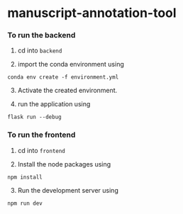 # manuscript-annotation-tool

### To run the backend

1. cd into `backend`

2. import the conda environment using 
```
conda env create -f environment.yml
```
3. Activate the created environment.

4. run the application using 
```
flask run --debug
```

### To run the frontend

1. cd into `frontend`

2. Install the node packages using

```
npm install
```

3. Run the development server using 
```
npm run dev
```